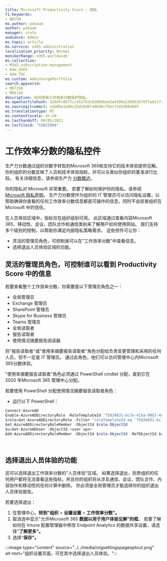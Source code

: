 ```yaml
---
title: Microsoft Productivity Score - 隐私
f1.keywords:
- NOCSH
ms.author: pebaum
author: pebaum
manager: scotv
audience: Admin
ms.topic: article
ms.service: o365-administration
localization_priority: Normal
monikerRange: o365-worldwide
ms.collection:
- M365-subscription-management
- Adm_O365
- Adm_TOC
ms.custom: AdminSurgePortfolio
search.appverid:
- MET150
- MOE150
description: 如何使用工作效率分数保护隐私。
ms.openlocfilehash: 928dfc8677cc452fb3c6309d6a42e4390a238d52b7dffa0217a4b4507c8d72a0
ms.sourcegitcommit: a1b66e1e80c25d14d67a9b46c79ec7245d88e045
ms.translationtype: MT
ms.contentlocale: zh-CN
ms.lasthandoff: 08/05/2021
ms.locfileid: "53822904"
---
```

# <a name="privacy-controls-for-productivity-score"></a>工作效率分数的隐私控件

生产力分数通过组织对数字转型的Microsoft 365和支持它的技术体验提供见解。  你的组织的分数反映了人员和技术体验指标，并可以与类似你组织的基准进行比较。 有关详细信息，请参阅生产力 [分数概述](productivity-score.md)。

你的隐私对 Microsoft 非常重要。 若要了解如何保护你的隐私，请参阅 [Microsoft 隐私声明](https://privacy.microsoft.com/privacystatement)。 生产力分数使作为组织的 IT 管理员可以访问隐私设置，以帮助确保你查看的任何工作效率分数信息都是可操作的信息，同时不会损害组织在 Microsoft 中的信任。

在人员体验区域中，指标仅在组织级别可用。 此区域通过查看内容Microsoft 365、移动性、会议、团队合作和通信类别来了解用户如何使用网站。 我们支持多个级别的控制，以帮助你满足内部隐私策略需求。
这些控件可让你：

- 灵活的管理员角色，可控制谁可以在"工作效率分数"中查看信息。
- 选择退出人员体验区域的功能。

## <a name="flexible-admin-roles-to-control-who-can-see-the-information-in-productivity-score"></a>灵活的管理员角色，可控制谁可以看到 Productivity Score 中的信息

若要查看整个工作效率分数，你需要是以下管理员角色之一：

- 全局管理员
- Exchange 管理员
- SharePoint 管理员
- Skype for Business 管理员
- Teams 管理员
- 全局读取者
- 报告读取者
- 使用情况摘要报告阅读器

将"报告读取者"或"使用率摘要报告读取者"角色分配给负责变更管理和采用的任何人员，但不一定是 IT 管理员。 通过此角色，他们可以访问管理中心内Microsoft 365分数体验。

"使用率摘要报告读取者"角色必须通过 PowerShell cmdlet 分配，直到它在 2020 年Microsoft 365 管理中心分配。

若要使用 PowerShell 分配使用情况摘要报告读取者角色：

- 运行以下 PowerShell：

```powershell
Connect-AzureAD
Enable-AzureADDirectoryRole -RoleTemplateId '75934031-6c7e-415a-99d7-48dbd49e875e'
$role=Get-AzureADDirectoryRole -Filter "roleTemplateId eq '75934031-6c7e-415a-99d7-48dbd49e875e'"
Get-AzureADDirectoryRoleMember -ObjectId $role.ObjectId
$u=Get-AzureADUser -ObjectId <user upn>
Add-AzureADDirectoryRoleMember -ObjectId $role.ObjectId -RefObjectId $u.ObjectId
```

</br>


## <a name="capability-to-opt-out-of-people-experiences"></a>选择退出人员体验的功能

还可以选择退出工作效率分数的"人员体验"区域。 如果选择退出，则贵组织的任何用户都将无法查看这些指标，并且你的组织将从涉及通信、会议、团队合作、内容协作和移动性的任何计算中删除。 你必须是全局管理员才能选择你的组织退出人员体验报告。

若要选择退出：

1. 在管理中心，**转到"组织**   >   **设置设置**  >  **工作效率分数"。**
2. 取消选中显示"允许Microsoft 365 **数据以用于用户体验见解"的框**。 若要了解如何在 Intune 配置管理器中修改 Endpoint Analytics 的数据共享设置，请选择"**了解更多"。**
3. 选择"**保存"。**

:::image type="content" source="../../media/orgsettingspageoptout.png" alt-text="组织设置页面，可在其中选择退出人员体验。":::
